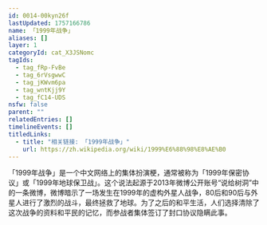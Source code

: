 ```yaml
---
id: 0014-00kyn26f
lastUpdated: 1757166786
name: 「1999年战争」
aliases: []
layer: 1
categoryId: cat_X3JSNomc
tagIds:
  - tag_fRp-FvBe
  - tag_6rVsgwwC
  - tag_jKWvm6pa
  - tag_wntKjj9Y
  - tag_fC14-UDS
nsfw: false
parent: ""
relatedEntries: []
timelineEvents: []
titledLinks:
  - title: "相关链接: 「1999年战争」"
    url: https://zh.wikipedia.org/wiki/1999%E6%88%98%E8%AE%B0
---
```


「1999年战争」是一个中文网络上的集体扮演梗，通常被称为「1999年保密协议」或「1999年地球保卫战」。这个说法起源于2013年微博公开账号“说给树洞”中的一条微博，微博暗示了一场发生在1999年的虚构外星人战争，80后和90后与外星人进行了激烈的战斗，最终拯救了地球。为了之后的和平生活，人们选择清除了这次战争的资料和平民的记忆，而参战者集体签订了封口协议隐瞒此事。